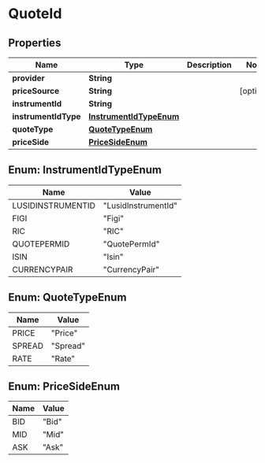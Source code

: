 
# QuoteId

## Properties
Name | Type | Description | Notes
------------ | ------------- | ------------- | -------------
**provider** | **String** |  | 
**priceSource** | **String** |  |  [optional]
**instrumentId** | **String** |  | 
**instrumentIdType** | [**InstrumentIdTypeEnum**](#InstrumentIdTypeEnum) |  | 
**quoteType** | [**QuoteTypeEnum**](#QuoteTypeEnum) |  | 
**priceSide** | [**PriceSideEnum**](#PriceSideEnum) |  | 


<a name="InstrumentIdTypeEnum"></a>
## Enum: InstrumentIdTypeEnum
Name | Value
---- | -----
LUSIDINSTRUMENTID | &quot;LusidInstrumentId&quot;
FIGI | &quot;Figi&quot;
RIC | &quot;RIC&quot;
QUOTEPERMID | &quot;QuotePermId&quot;
ISIN | &quot;Isin&quot;
CURRENCYPAIR | &quot;CurrencyPair&quot;


<a name="QuoteTypeEnum"></a>
## Enum: QuoteTypeEnum
Name | Value
---- | -----
PRICE | &quot;Price&quot;
SPREAD | &quot;Spread&quot;
RATE | &quot;Rate&quot;


<a name="PriceSideEnum"></a>
## Enum: PriceSideEnum
Name | Value
---- | -----
BID | &quot;Bid&quot;
MID | &quot;Mid&quot;
ASK | &quot;Ask&quot;




